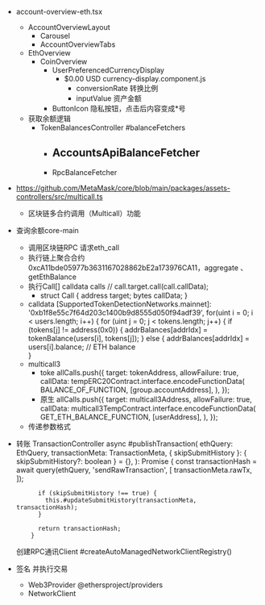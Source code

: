 - account-overview-eth.tsx
	- AccountOverviewLayout
		- Carousel
		- AccountOverviewTabs
	- EthOverview
		- CoinOverview
			- UserPreferencedCurrencyDisplay
				- $0.00 USD currency-display.component.js
					- conversionRate 转换比例
					- inputValue 资产金额
			- ButtonIcon
				隐私按钮，点击后内容变成*号
	- 获取余额逻辑
		- TokenBalancesController #balanceFetchers
			- AccountsApiBalanceFetcher
				- 
			- RpcBalanceFetcher

- https://github.com/MetaMask/core/blob/main/packages/assets-controllers/src/multicall.ts
	- 区块链多合约调用（Multicall）功能
- 查询余额core-main
	- 调用区块链RPC 请求eth_call
	- 执行链上聚合合约0xcA11bde05977b3631167028862bE2a173976CA11，aggregate 、getEthBalance
	- 执行Call[] calldata calls // call.target.call(call.callData);
		- struct Call {
        	address target;
        	bytes callData;
    		}
    - calldata  [SupportedTokenDetectionNetworks.mainnet]: '0xb1f8e55c7f64d203c1400b9d8555d050f94adf39',
    	for(uint i = 0; i < users.length; i++) {
    		for (uint j = 0; j < tokens.length; j++) {
    	if (tokens[j] != address(0x0)) { 
          addrBalances[addrIdx] = tokenBalance(users[i], tokens[j]);
        } else {
          addrBalances[addrIdx] = users[i].balance; // ETH balance    
        }
    - multicall3
    	- toke
    	allCalls.push({
            target: tokenAddress,
            allowFailure: true,
            callData: tempERC20Contract.interface.encodeFunctionData(
              BALANCE_OF_FUNCTION,
              [group.accountAddress],
            ),
          });
        - 原生
    	allCalls.push({
          target: multicall3Address,
          allowFailure: true,
          callData: multicall3TempContract.interface.encodeFunctionData(
            GET_ETH_BALANCE_FUNCTION,
            [userAddress],
          ),
        });
	- 传递参数格式
    		
- 转账
	TransactionController
		  async #publishTransaction(
		    ethQuery: EthQuery,
		    transactionMeta: TransactionMeta,
		    { skipSubmitHistory }: { skipSubmitHistory?: boolean } = {},
		  ): Promise<string> {
		    const transactionHash = await query(ethQuery, 'sendRawTransaction', [
		      transactionMeta.rawTx,
		    ]);

		    if (skipSubmitHistory !== true) {
		      this.#updateSubmitHistory(transactionMeta, transactionHash);
		    }

		    return transactionHash;
		  }
	创建RPC通讯Client #createAutoManagedNetworkClientRegistry()
- 签名 并执行交易
	- Web3Provider
		@ethersproject/providers
	- NetworkClient











